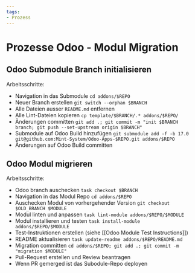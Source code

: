 ```yaml
---
tags:
- Prozess
---
```

# Prozesse Odoo - Modul Migration

## Odoo Submodule Branch initialisieren

Arbeitsschritte:
* Navigation in das Submodule `cd addons/$REPO`
* Neuer Branch erstellen `git switch --orphan $BRANCH`
* Alle Dateien ausser `README.md` entfernen
* Alle Lint-Dateien kopieren `cp template/$BRANCH/.* addons/$REPO/`
* Änderungen committen `git add .; git commit -m "init $BRANCH branch; git push --set-upstream origin $BRANCH"`
* Submodule auf Odoo Build hinzufügen `git submodule add -f -b 17.0 git@github.com:Mint-System/Odoo-Apps-$REPO.git addons/$REPO`
* Änderungen auf Odoo Build committen
## Odoo Modul migrieren

Arbeitsschritte:
* Odoo branch auschecken `task checkout $BRANCH`
* Navigation in das Modul Repo `cd addons/$REPO`
* Auschecken Modul von vorhergehender Version `git checkout $OLD_BRANCH $MODULE`
* Modul linten und anpassen `task lint-module addons/$REPO/$MODULE`
* Modul installieren und testen `task install-module addons/$REPO/$MODULE`
* Test-Instruktionen erstellen (siehe [[Odoo Module Test Instructions]])
* README aktualisieren `task update-readme addons/$REPO/README.md`
* Migration committen `cd addons/$REPO; git add .; git commit -m "migration $MODULE"`
* Pull-Request erstellen und Review beantragen
* Wenn PR gemerged ist das Subodule-Repo deployen

